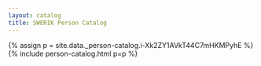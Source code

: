 ```yaml
---
layout: catalog
title: SWERIK Person Catalog
---
```

{% assign p = site.data._person-catalog.i-Xk2ZY1AVkT44C7mHKMPyhE %}
{% include person-catalog.html p=p %}

